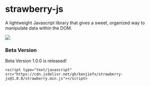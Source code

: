 # strawberry-js
A lightweight Javascript library that gives a sweet, organized way to manipulate data within the DOM.

![](https://cdn.shopify.com/s/files/1/0560/7466/6159/files/preview.strawberry-js.png?v=1665496143)

### Beta Version
Beta Version 1.0.0 is released! 
```
<script type="text/javascript" src="https://cdn.jsdelivr.net/gh/kenjiefx/strawberry-js@1.0.0/strawberry.min.js"></script>
```

